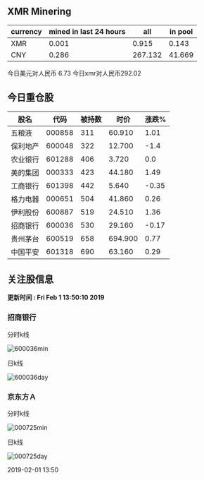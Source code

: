 ## XMR Minering

|currency|mined in last 24 hours|all|in pool|
|---|---|---|---|
|XMR|0.001|0.915|0.143|
|CNY|0.286|267.132|41.669|

今日美元对人民币 6.73	今日xmr对人民币292.02


## 今日重仓股 

|股名|代码|被持数|时价|涨跌%|
|---|---|---|---|---|
|五粮液|000858|311|60.910|1.01|
|保利地产|600048|322|12.700|-1.4|
|农业银行|601288|406|3.720|0.0|
|美的集团|000333|423|44.180|1.49|
|工商银行|601398|442|5.640|-0.35|
|格力电器|000651|504|41.860|0.26|
|伊利股份|600887|519|24.510|1.36|
|招商银行|600036|530|29.160|-0.17|
|贵州茅台|600519|658|694.900|0.77|
|中国平安|601318|690|63.160|0.29|

## 关注股信息
**更新时间 : Fri Feb  1 13:50:10 2019**
### 招商银行 
分时k线

![600036min](http://image.sinajs.cn/newchart/min/n/sh600036.gif)

日k线

![600036day](http://image.sinajs.cn/newchart/daily/n/sh600036.gif)

### 京东方Ａ 
分时k线

![000725min](http://image.sinajs.cn/newchart/min/n/sz000725.gif)

日k线

![000725day](http://image.sinajs.cn/newchart/daily/n/sz000725.gif)

2019-02-01 13:50
